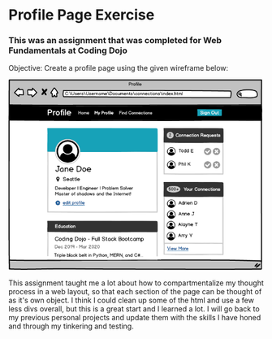 # Profile Page Exercise
### This was an assignment that was completed for Web Fundamentals at Coding Dojo

Objective: Create a profile page using the given wireframe below:

<img src="img/reference.png" width="500">

This assignment taught me a lot about how to compartmentalize my thought process in a web layout, so that each section of the page can be thought of as it's own object. I think I could clean up some of the html and use a few less divs overall, but this is a great start and I learned a lot. I will go back to my previous personal projects and update them with the skills I have honed and through my tinkering and testing.